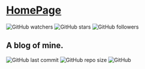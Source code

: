 # [HomePage](https://moqixis.github.io)


![GitHub watchers](https://img.shields.io/github/watchers/Moqixis/moqixis.github.io?style=social) 
![GitHub stars](https://img.shields.io/github/stars/Moqixis/moqixis.github.io?style=social) 
![GitHub followers](https://img.shields.io/github/followers/Moqixis?style=social)

## A blog of mine.

![GitHub last commit](https://img.shields.io/github/last-commit/Moqixis/moqixis.github.io?style=flat-square) 
![GitHub repo size](https://img.shields.io/github/repo-size/Moqixis/moqixis.github.io?style=flat-square) 
![GitHub](https://img.shields.io/github/license/Moqixis/moqixis.github.io?style=flat-square)

<!--

# Chirpy Starter [![Gem Version](https://img.shields.io/gem/v/jekyll-theme-chirpy)](https://rubygems.org/gems/jekyll-theme-chirpy) [![GitHub license](https://img.shields.io/github/license/cotes2020/chirpy-starter.svg?color=blue)][mit]

When installing the [**Chirpy**][chirpy] theme through [RubyGems.org][gem], Jekyll can only read files in the folders `_includes`, `_layout`, `_sass` and `assets`, as well as a small part of options of the `_config.yml` file from the theme's gem. If you have ever installed this theme gem, you can use the command `bundle info --path jekyll-theme-chirpy` to locate these files.

The Jekyll organization claims that this is to leave the ball in the user’s court, but this also results in users not being able to enjoy the out-of-the-box experience when using feature-rich themes.

To fully use all the features of **Chirpy**, you need to copy the other critical files from the theme's gem to your Jekyll site. The following is a list of targets:

```shell
.
├── _config.yml
├── _data
├── _plugins
├── _tabs
└── index.html
```

In order to save your time, and to prevent you from missing some files when copying, we extract those files/configurations of the latest version of the **Chirpy** theme and the [CD][CD] workflow to here, so that you can start writing in minutes.

## Prerequisites

Follow the instructions in the [Jekyll Docs](https://jekyllrb.com/docs/installation/) to complete the installation of `Ruby`, `RubyGems`, `Jekyll` and `Bundler`.

## Installation

[**Use this template**][use-template] to generate a brand new repository and name it `<GH_USERNAME>.github.io`, where `GH_USERNAME` represents your GitHub username.

Then clone it to your local machine and run:

```
$ bundle
```

## Usage

Please see the [theme's docs](https://github.com/cotes2020/jekyll-theme-chirpy#documentation).

## License

This work is published under [MIT][mit] License.

[gem]: https://rubygems.org/gems/jekyll-theme-chirpy
[chirpy]: https://github.com/cotes2020/jekyll-theme-chirpy/
[use-template]: https://github.com/cotes2020/chirpy-starter/generate
[CD]: https://en.wikipedia.org/wiki/Continuous_deployment
[mit]: https://github.com/cotes2020/chirpy-starter/blob/master/LICENSE

-->

